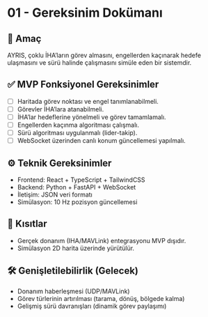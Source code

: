 # 01 - Gereksinim Dokümanı

## 🎯 Amaç

AYRIS, çoklu İHA’ların görev almasını, engellerden kaçınarak hedefe ulaşmasını ve sürü halinde çalışmasını simüle eden bir sistemdir.

## ✅ MVP Fonksiyonel Gereksinimler

- [ ] Haritada görev noktası ve engel tanımlanabilmeli.
- [ ] Görevler İHA’lara atanabilmeli.
- [ ] İHA’lar hedeflerine yönelmeli ve görev tamamlamalı.
- [ ] Engellerden kaçınma algoritması çalışmalı.
- [ ] Sürü algoritması uygulanmalı (lider-takip).
- [ ] WebSocket üzerinden canlı konum güncellemesi yapılmalı.

## ⚙️ Teknik Gereksinimler

- Frontend: React + TypeScript + TailwindCSS
- Backend: Python + FastAPI + WebSocket
- İletişim: JSON veri formatı
- Simülasyon: 10 Hz pozisyon güncellemesi

## 🚫 Kısıtlar

- Gerçek donanım (IHA/MAVLink) entegrasyonu MVP dışıdır.
- Simülasyon 2D harita üzerinde yürütülür.

## 🛠️ Genişletilebilirlik (Gelecek)

- Donanım haberleşmesi (UDP/MAVLink)
- Görev türlerinin artırılması (tarama, dönüş, bölgede kalma)
- Gelişmiş sürü davranışları (dinamik görev paylaşımı)
